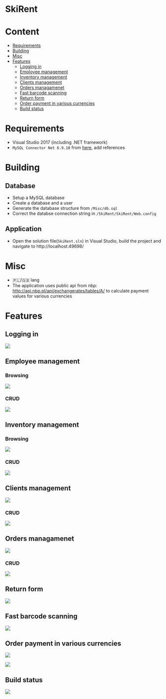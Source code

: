 # SkiRent

# Content

 * [Requirements](#Requirements)
 * [Building](#Building)
 * [Misc](#Misc)
 * [Features](#Features)
   * [Logging in](#Logging-in)
   * [Employee management](##Employee-management)
   * [Inventory management](##Inventory-management)
   * [Clients management](##Clients-management)
   * [Orders managamenet](##Orders-managamenet)
   * [Fast barcode scanning](##Fast-barcode-scanning)
   * [Return form](##Return-form)
   * [Order payment in various currencies](##Order-payment-in-various-currencies)
   * [Build status](##Build-status)


# Requirements

 * Visual Studio 2017 (including .NET framework)
 * `MySQL Connector Net 6.9.10` from [here](https://dev.mysql.com/downloads/connector/net/6.9.html), add references

# Building

## Database

 * Setup a MySQL database
 * Create a database and a user
 * Generate the database structure from `/Misc/db.sql`
 * Correct the databse connection string in `/SkiRent/SkiRent/Web.config`

## Application
 * Open the solution file(`SkiRent.sln`) in Visual Studio, build the project and navigate to http://localhost:49698/

# Misc
 * 🇵🇱/🇬🇧 lang
 * The application uses public api from nbp: http://api.nbp.pl/api/exchangerates/tables/A/ to calculate payment values for various currencies

# Features

## Logging in
![](https://i.imgur.com/29hZc0X.png)


## Employee management

### Browsing

![](img/employee_browse.png)


### CRUD

![](img/employee_crud.png)

## Inventory management

### Browsing

![](img/inventory.png)

### CRUD

![](img/items.png)


## Clients management

![](img/clients.png)

### CRUD

![](img/client.png)


## Orders managamenet

![](img/orders.png)

### CRUD

![](img/client.png)

## Return form

![](img/return_form.png)


## Fast barcode scanning

![](img/barcode_fast.png)


## Order payment in various currencies

![](img/order_payment.png)

![](img/order_payments.png)


## Build status

![](img/tests.png)